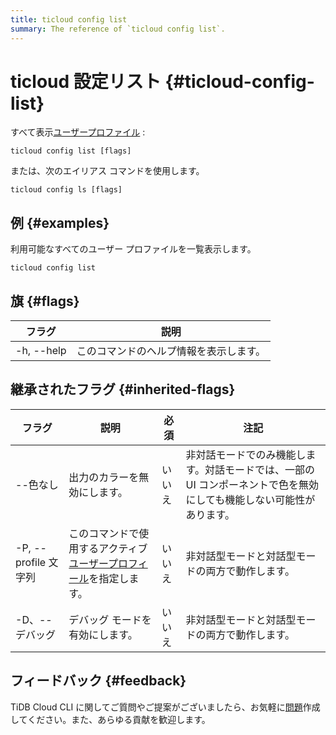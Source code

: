 ```yaml
---
title: ticloud config list
summary: The reference of `ticloud config list`.
---
```


# ticloud 設定リスト {#ticloud-config-list}

すべて表示[ユーザープロファイル](/tidb-cloud/cli-reference.md#user-profile) :

```shell
ticloud config list [flags]
```

または、次のエイリアス コマンドを使用します。

```shell
ticloud config ls [flags]
```

## 例 {#examples}

利用可能なすべてのユーザー プロファイルを一覧表示します。

```shell
ticloud config list
```

## 旗 {#flags}

| フラグ        | 説明                  |
| ---------- | ------------------- |
| -h, --help | このコマンドのヘルプ情報を表示します。 |

## 継承されたフラグ {#inherited-flags}

| フラグ               | 説明                                                                             | 必須  | 注記                                                           |
| ----------------- | ------------------------------------------------------------------------------ | --- | ------------------------------------------------------------ |
| --色なし             | 出力のカラーを無効にします。                                                                 | いいえ | 非対話モードでのみ機能します。対話モードでは、一部の UI コンポーネントで色を無効にしても機能しない可能性があります。 |
| -P, --profile 文字列 | このコマンドで使用するアクティブ[ユーザープロフィール](/tidb-cloud/cli-reference.md#user-profile)を指定します。 | いいえ | 非対話型モードと対話型モードの両方で動作します。                                     |
| -D、--デバッグ         | デバッグ モードを有効にします。                                                               | いいえ | 非対話型モードと対話型モードの両方で動作します。                                     |

## フィードバック {#feedback}

TiDB Cloud CLI に関してご質問やご提案がございましたら、お気軽に[問題](https://github.com/tidbcloud/tidbcloud-cli/issues/new/choose)作成してください。また、あらゆる貢献を歓迎します。
